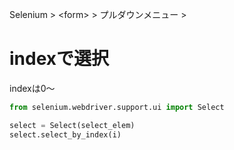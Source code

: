 Selenium > \<form> > プルダウンメニュー >
# indexで選択
indexは0～  
```python
from selenium.webdriver.support.ui import Select

select = Select(select_elem)
select.select_by_index(i)
```
